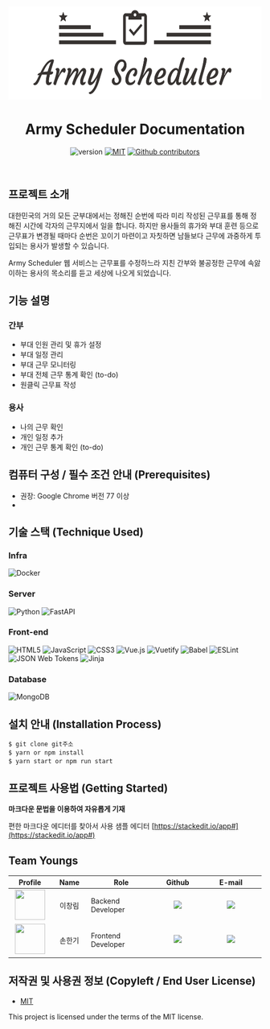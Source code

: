 
<p align="center">
    <img src="WEB(FE)/src/assets/img/armyscheduler_logo.png" alt="logo" width="600" height="185"/>
</p>

<h1 align="center">Army Scheduler Documentation</h1>

<p align="center">
    <img src="https://img.shields.io/badge/version-v1.0.0-orange" alt="version"/>
    <a href="https://opensource.org/licenses/MIT"><img src="https://img.shields.io/badge/License-MIT-yellow.svg" alt="MIT"></a>
    <a href="https://github.com/osamhack2021/CLOUD_WEB_ArmyScheduler_Youngs/graphs/contributors"><img alt="Github contributors" src="https://img.shields.io/github/contributors/osamhack2021/CLOUD_WEB_ArmyScheduler_Youngs?color=success"></a>
</p>
<br/>

## 프로젝트 소개
대한민국의 거의 모든 군부대에서는 정해진 순번에 따라 미리 작성된 근무표를 통해 정해진 시간에 각자의 근무지에서 일을 합니다. 하지만 용사들의 휴가와 부대 훈련 등으로 근무표가 변경될 때마다 순번은 꼬이기 마련이고 자칫하면 남들보다 근무에 과중하게 투입되는 용사가 발생할 수 있습니다.

Army Scheduler 웹 서비스는 근무표를 수정하느라 지친 간부와 불공정한 근무에 속앓이하는 용사의 목소리를 듣고 세상에 나오게 되었습니다.

## 기능 설명
### 간부
- 부대 인원 관리 및 휴가 설정
- 부대 일정 관리
- 부대 근무 모니터링
- 부대 전체 근무 통계 확인 (to-do)
- 원클릭 근무표 작성
### 용사
- 나의 근무 확인
- 개인 일정 추가
- 개인 근무 통계 확인 (to-do)

## 컴퓨터 구성 / 필수 조건 안내 (Prerequisites)
 - 권장: Google Chrome 버전 77 이상
 - 

## 기술 스택 (Technique Used) 

### **Infra**
<img alt="Docker" src ="https://img.shields.io/badge/docker-2496ED.svg?&style=for-the-badge&logo=docker&logoColor=white"/>

### **Server**
<img alt="Python" src ="https://img.shields.io/badge/python-3776AB.svg?&style=for-the-badge&logo=python&logoColor=white"/> <img alt="FastAPI" src ="https://img.shields.io/badge/fastapi-009688.svg?&style=for-the-badge&logo=fastapi&logoColor=white"/>

### **Front-end**
<img alt="HTML5" src ="https://img.shields.io/badge/html5-E34F26.svg?&style=for-the-badge&logo=html5&logoColor=white"/> <img alt="JavaScript" src ="https://img.shields.io/badge/javascript-F7DF1E.svg?&style=for-the-badge&logo=javascript&logoColor=white"/> <img alt="CSS3" src ="https://img.shields.io/badge/css3-1572B6.svg?&style=for-the-badge&logo=css3&logoColor=white"/> <img alt="Vue.js" src ="https://img.shields.io/badge/vue.js-4FC08D.svg?&style=for-the-badge&logo=vue.js&logoColor=white"/> <img alt="Vuetify" src ="https://img.shields.io/badge/vuetify-1867C0.svg?&style=for-the-badge&logo=vuetify&logoColor=white"/> <img alt="Babel" src ="https://img.shields.io/badge/babel-F9DC3E.svg?&style=for-the-badge&logo=babel&logoColor=white"/> <img alt="ESLint" src ="https://img.shields.io/badge/eslint-4B32C3.svg?&style=for-the-badge&logo=eslint&logoColor=white"/> <img alt="JSON Web Tokens" src ="https://img.shields.io/badge/jwt-000000.svg?&style=for-the-badge&logo=jsonwebtokens&logoColor=white"/> <img alt="Jinja" src ="https://img.shields.io/badge/jinja-B41717.svg?&style=for-the-badge&logo=jinja&logoColor=white"/>

### **Database**
<img alt="MongoDB" src ="https://img.shields.io/badge/mongodb-47A248.svg?&style=for-the-badge&logo=mongodb&logoColor=white"/>

## 설치 안내 (Installation Process)
```bash
$ git clone git주소
$ yarn or npm install
$ yarn start or npm run start
```

## 프로젝트 사용법 (Getting Started)
**마크다운 문법을 이용하여 자유롭게 기재**

편한 마크다운 에디터를 찾아서 사용
샘플 에디터 [https://stackedit.io/app#](https://stackedit.io/app#)
 

## Team Youngs
<table width="900">
<thead>
    <tr>
        <th width="100" align="center">Profile</th>
        <th width="100" align="center">Name</th>
        <th width="250" align="center">Role</th>
        <th width="150" align="center">Github</th>
        <th width="300" align="center">E-mail</th>
    </tr> 
</thead>

<tbody>
    <tr>
        <td width="100" align="center"><img src="/image/PROFILE1.png" width="60" height="60"></td>
        <td width="100" align="center">이창림</td>
        <td width="250">Backend Developer</td>
        <td width="150" align="center">	
	        <a href="https://github.com/L1638">
	            <img src="https://img.shields.io/badge/L1638-655ced?style=social&logo=github"/>
	        </a>
        </td>
        <td width="300" align="center">
            <a href="mailto:lcr7324@gmail.com">
                <img src="https://img.shields.io/static/v1?label=&message=lcr7324@gmail.com&color=lightblue&style=flat-square&logo=gmail">
            </a>
        </td>
    </tr>
    <tr>
        <td width="100" align="center"><img src="/image/PROFILE1.png" width="60" height="60"></td>
        <td width="100" align="center">손한기</td>
        <td width="250">Frontend Developer</td>
        <td width="150" align="center">	
	        <a href="https://github.com/crisis513">
	            <img src="https://img.shields.io/badge/crisis513-655ced?style=social&logo=github"/>
	        </a>
        </td>
        <td width="300" align="center">
            <a href="mailto:crisis51526@gmail.com">
                <img src="https://img.shields.io/static/v1?label=&message=crisis51526@gmail.com&color=lightblue&style=flat-square&logo=gmail">
            </a>
        </td>
    </tr>
</tbody>
</table>

## 저작권 및 사용권 정보 (Copyleft / End User License)
 * [MIT](https://github.com/osamhack2021/CLOUD_WEB_ArmyScheduler_Youngs/blob/master/license.md)

This project is licensed under the terms of the MIT license.
